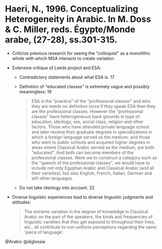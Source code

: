 # Haeri, N., 1996. Conceptualizing Heterogeneity in Arabic. In M.  Doss & C. Miller, reds. Égypte/Monde arabe, (27-28), ss.301-315.

- Criticize previous research for seeing the "colloquial" as a monolithic whole with which MSA interacts to create variation.

- Extensive critique of Leeds project and ESA:
  - Contradictory statements about what  ESA is. 17
  - Definition of "educated classes" is extremely vague and possibly meaningless: 19 

     > ESA is the "practice" of the "professional classes" and who they are needs no definition since if they speak ESA then they are the professional classes. However the "professional classes" have heterogeneous back grounds in type of education, ideology, sex, social class, religion and other factors. Those who have attended private language school and later receive their graduate degrees in specializations in which a foreign language served as the medium; and those who went to public schools and acquired higher degrees in areas where Classical Arabic served as the medium, are both "educated". And both can become members of the professional classes. Were we to construct a category such as the "speech of the professional classes", we would have to include not only Egyptian Arabic and Classical Arabic (and all their varieties), but also English, French, Italian, German and still other languages. 

  - Do not take ideology into account. 22

- Diverse linguistic experiences lead to diverse linguistic judgments and attitudes:

  > The extreme variation in the degree of knowledge in Classical Arabic on the part of the speakers, the kinds and frequencies of linguistic varieties that they get exposed to throughout their lives, etc., all contribute to non-uniform perceptions regarding the same 'piece of language'. 

@Arabic
@diglossia
